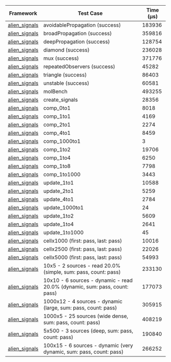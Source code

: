| Framework | Test Case | Time (μs) |
| --- | --- | --- |
| [alien_signals](https://github.com/medz/alien-signals-dart) | avoidablePropagation (success) | 183936 |
| [alien_signals](https://github.com/medz/alien-signals-dart) | broadPropagation (success) | 359816 |
| [alien_signals](https://github.com/medz/alien-signals-dart) | deepPropagation (success) | 128754 |
| [alien_signals](https://github.com/medz/alien-signals-dart) | diamond (success) | 236028 |
| [alien_signals](https://github.com/medz/alien-signals-dart) | mux (success) | 371776 |
| [alien_signals](https://github.com/medz/alien-signals-dart) | repeatedObservers (success) | 45282 |
| [alien_signals](https://github.com/medz/alien-signals-dart) | triangle (success) | 86403 |
| [alien_signals](https://github.com/medz/alien-signals-dart) | unstable (success) | 60581 |
| [alien_signals](https://github.com/medz/alien-signals-dart) | molBench | 493255 |
| [alien_signals](https://github.com/medz/alien-signals-dart) | create_signals | 28356 |
| [alien_signals](https://github.com/medz/alien-signals-dart) | comp_0to1 | 8018 |
| [alien_signals](https://github.com/medz/alien-signals-dart) | comp_1to1 | 4169 |
| [alien_signals](https://github.com/medz/alien-signals-dart) | comp_2to1 | 2274 |
| [alien_signals](https://github.com/medz/alien-signals-dart) | comp_4to1 | 8459 |
| [alien_signals](https://github.com/medz/alien-signals-dart) | comp_1000to1 | 3 |
| [alien_signals](https://github.com/medz/alien-signals-dart) | comp_1to2 | 19706 |
| [alien_signals](https://github.com/medz/alien-signals-dart) | comp_1to4 | 6250 |
| [alien_signals](https://github.com/medz/alien-signals-dart) | comp_1to8 | 7798 |
| [alien_signals](https://github.com/medz/alien-signals-dart) | comp_1to1000 | 3443 |
| [alien_signals](https://github.com/medz/alien-signals-dart) | update_1to1 | 10588 |
| [alien_signals](https://github.com/medz/alien-signals-dart) | update_2to1 | 5259 |
| [alien_signals](https://github.com/medz/alien-signals-dart) | update_4to1 | 2784 |
| [alien_signals](https://github.com/medz/alien-signals-dart) | update_1000to1 | 24 |
| [alien_signals](https://github.com/medz/alien-signals-dart) | update_1to2 | 5609 |
| [alien_signals](https://github.com/medz/alien-signals-dart) | update_1to4 | 2641 |
| [alien_signals](https://github.com/medz/alien-signals-dart) | update_1to1000 | 45 |
| [alien_signals](https://github.com/medz/alien-signals-dart) | cellx1000 (first: pass, last: pass) | 10016 |
| [alien_signals](https://github.com/medz/alien-signals-dart) | cellx2500 (first: pass, last: pass) | 22026 |
| [alien_signals](https://github.com/medz/alien-signals-dart) | cellx5000 (first: pass, last: pass) | 54993 |
| [alien_signals](https://github.com/medz/alien-signals-dart) | 10x5 - 2 sources - read 20.0% (simple, sum: pass, count: pass) | 233130 |
| [alien_signals](https://github.com/medz/alien-signals-dart) | 10x10 - 6 sources - dynamic - read 20.0% (dynamic, sum: pass, count: pass) | 177073 |
| [alien_signals](https://github.com/medz/alien-signals-dart) | 1000x12 - 4 sources - dynamic (large, sum: pass, count: pass) | 305915 |
| [alien_signals](https://github.com/medz/alien-signals-dart) | 1000x5 - 25 sources (wide dense, sum: pass, count: pass) | 408219 |
| [alien_signals](https://github.com/medz/alien-signals-dart) | 5x500 - 3 sources (deep, sum: pass, count: pass) | 190840 |
| [alien_signals](https://github.com/medz/alien-signals-dart) | 100x15 - 6 sources - dynamic (very dynamic, sum: pass, count: pass) | 266252 |
